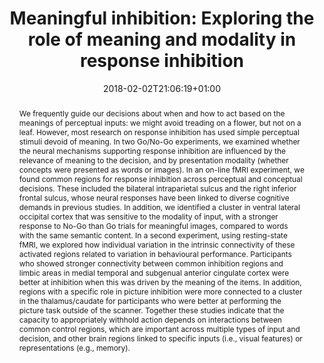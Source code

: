 ---
title: "Meaningful inhibition: Exploring the role of meaning and modality in response inhibition"
date: 2018-02-02T21:06:19+01:00
authors: ["<b><big>Tirso Rene del Jesus Gonzalez Alam</big></b>", "Charlotte Murphy", "Jonathan Smallwood", "Elizabeth Jefferies"]
draft: false
publication_types: ["2"]
publication: "NeuroImage"
abstract: "We frequently guide our decisions about when and how to act based on the meanings of perceptual inputs: we might avoid treading on a flower, but not on a leaf. However, most research on response inhibition has used simple perceptual stimuli devoid of meaning. In two Go/No-Go experiments, we examined whether the neural mechanisms supporting response inhibition are influenced by the relevance of meaning to the decision, and by presentation modality (whether concepts were presented as words or images). In an on-line fMRI experiment, we found common regions for response inhibition across perceptual and conceptual decisions. These included the bilateral intraparietal sulcus and the right inferior frontal sulcus, whose neural responses have been linked to diverse cognitive demands in previous studies. In addition, we identified a cluster in ventral lateral occipital cortex that was sensitive to the modality of input, with a stronger response to No-Go than Go trials for meaningful images, compared to words with the same semantic content. In a second experiment, using resting-state fMRI, we explored how individual variation in the intrinsic connectivity of these activated regions related to variation in behavioural performance. Participants who showed stronger connectivity between common inhibition regions and limbic areas in medial temporal and subgenual anterior cingulate cortex were better at inhibition when this was driven by the meaning of the items. In addition, regions with a specific role in picture inhibition were more connected to a cluster in the thalamus/caudate for participants who were better at performing the picture task outside of the scanner. Together these studies indicate that the capacity to appropriately withhold action depends on interactions between common control regions, which are important across multiple types of input and decision, and other brain regions linked to specific inputs (i.e., visual features) or representations (e.g., memory)."
selected: true
featured: true
url_dataset: "https://neurovault.org/collections/3158/"
header:
  image: "headers/Inhibition.jpg" #the image path is header/...jpg
  caption: "Image credit: [**Academic**](https://github.com/gcushen/hugo-academic/)"
---